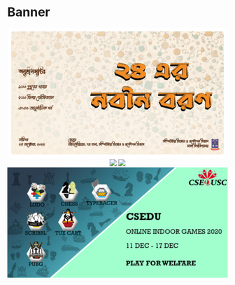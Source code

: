 # Banner
<p align="center">
<img src="https://github.com/NoushinTasnim/Banner/blob/main/CSEDU%20Batch%2024%20Farewell.png" width="800"/>

<img src="https://github.com/NoushinTasnim/Banner/blob/main/CSEDU%20Freshers'%20Reception%202021.jpg" width="800"/>

<img src="https://github.com/NoushinTasnim/Banner/blob/main/DUWH%20Banner.jpg" width="800"/>

<img src="https://github.com/NoushinTasnim/Banner/blob/main/CSEDU%20Indoor%20games%202020.jpg" width="800"/>

</p>
